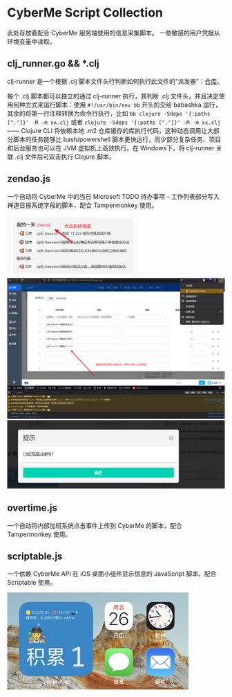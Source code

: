 # CyberMe Script Collection

此处存放着配合 CyberMe 服务端使用的信息采集脚本。 一些敏感的用户凭据从环境变量中读取。

## clj_runner.go && *.clj

clj-runner 是一个根据 .clj 脚本文件头行判断如何执行此文件的“派发器”：[仓库](https://github.com/corkine/clj-runner)。

每个 .clj 脚本都可以独立的通过 clj-runner 执行，其判断 .clj 文件头，并且决定使用何种方式来运行脚本：使用 `#!/usr/bin/env bb` 开头的交给 babashka 运行，其余的将第一行注释转换为命令行执行，比如 `bb clojure -Sdeps '{:paths ["."]}' -M -m xx.clj` 或者 `clojure -Sdeps '{:paths ["."]}' -M -m xx.clj` —— Clojure CLI 将依赖本地 .m2 仓库缓存的库执行代码，这种动态调用让大部分脚本的任务能够比 bash/powershell 脚本更快运行，而少部分复杂任务、项目和后台服务也可以在 JVM 虚拟机上高效执行。在 Windows下，将 clj-runner 关联 .clj 文件后可双击执行 Clojure 脚本。

## zendao.js

一个自动将 CyberMe 中的当日 Microsoft TODO 待办事项 - 工作列表部分写入禅道日报系统字段的脚本，配合 Tampermonkey 使用。

<img src="../screenshorts/zen1.jpg" width="300" alt="点击填报">

<img src="../screenshorts/zen2.jpg" width="723" alt="确定填报">

<img src="../screenshorts/zen3.jpg" width="520" alt="完成填报">

## overtime.js

一个自动将内部加班系统点击事件上传到 CyberMe 的脚本，配合 Tampermonkey 使用。

## scriptable.js

一个依赖 CyberMe API 在 iOS 桌面小组件显示信息的 JavaScript 脚本，配合 Scriptable 使用。

<img src="../screenshorts/scriptable.jpg" width="420" alt="Scriptable 脚本">

